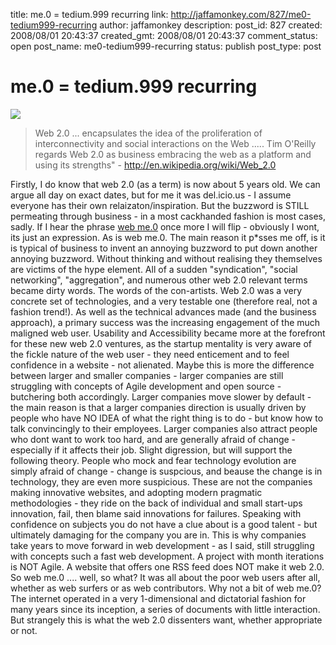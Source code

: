 title: me.0 = tedium.999 recurring
link: http://jaffamonkey.com/827/me0-tedium999-recurring
author: jaffamonkey
description: 
post_id: 827
created: 2008/08/01 20:43:37
created_gmt: 2008/08/01 20:43:37
comment_status: open
post_name: me0-tedium999-recurring
status: publish
post_type: post

<!--Web 2.0 ... encapsulates the idea of the proliferation of interconnectivity and social interactions on the Web ..... Tim O'Reilly regards Web 2.0 as business embracing the web as a platform and using its strengths"-->

# me.0 = tedium.999 recurring

![](http://www.jaffamonkey.co.uk/wp-content/uploads/web2logolarge-150x150.jpg)

> Web 2.0 ... encapsulates the idea of the proliferation of interconnectivity and social interactions on the Web ..... Tim O'Reilly regards Web 2.0 as business embracing the web as a platform and using its strengths" - http://en.wikipedia.org/wiki/Web_2.0

Firstly, I do know that web 2.0 (as a term) is now about 5 years old. We can argue all day on exact dates, but for me it was del.icio.us - I assume everyone has their own relaizaton/inspiration. But the buzzword is STILL permeating through business - in a most cackhanded fashion is most cases, sadly. If I hear the phrase [web me.0](http://www.jaffamonkey.co.uk/2007/03/23/web-me0/) once more I will flip - obviously I wont, its just an expression. As is web me.0. The main reason it p*sses me off, is it is typical of business to invent an annoying buzzword to put down another annoying buzzword. Without thinking and without realising they themselves are victims of the hype element. All of a sudden "syndication", "social networking", "aggregation", and numerous other web 2.0 relevant terms became dirty words. The words of the con-artists. Web 2.0 was a very concrete set of technologies, and a very testable one (therefore real, not a fashion trend!). As well as the technical advances made (and the business approach), a primary success was the increasing engagement of the much maligned web user. Usability and Accessibility became more at the forefront for these new web 2.0 ventures, as the startup mentality is very aware of the fickle nature of the web user - they need enticement and to feel confidence in a website - not alienated. Maybe this is more the difference between larger and smaller companies - larger companies are still struggling with concepts of Agile development and open source - butchering both accordingly. Larger companies move slower by default - the main reason is that a larger companies direction is usually driven by people who have NO IDEA of what the right thing is to do - but know how to talk convincingly to their employees. Larger companies also attract people who dont want to work too hard, and are generally afraid of change - especially if it affects their job. Slight digression, but will support the following theory. People who mock and fear technology evolution are simply afraid of change - change is suspcious, and beause the change is in technology, they are even more suspicious. These are not the companies making innovative websites, and adopting modern pragmatic methodologies - they ride on the back of individual and small start-ups innovation, fail, then blame said innovations for failures. Speaking with confidence on subjects you do not have a clue about is a good talent - but ultimately damaging for the company you are in. This is why companies take years to move forward in web development - as I said, still struggling with concepts such a fast web development. A project with month iterations is NOT Agile. A website that offers one RSS feed does NOT make it web 2.0. So web me.0 .... well, so what? It was all about the poor web users after all, whether as web surfers or as web contributors. Why not a bit of web me.0? The internet operated in a very 1-dimensional and dictatorial fashion for many years since its inception, a series of documents with little interaction. But strangely this is what the web 2.0 dissenters want, whether appropriate or not.
